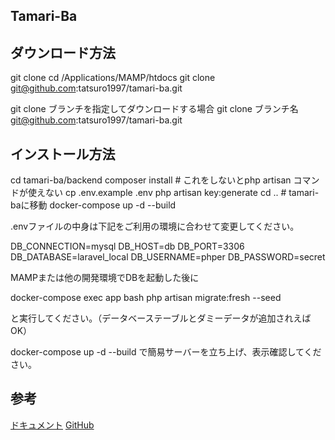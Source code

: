 ## Tamari-Ba

## ダウンロード方法

git clone
cd /Applications/MAMP/htdocs
git clone git@github.com:tatsuro1997/tamari-ba.git

git clone ブランチを指定してダウンロードする場合
git clone ブランチ名 git@github.com:tatsuro1997/tamari-ba.git


## インストール方法

cd tamari-ba/backend
composer install  # これをしないとphp artisan コマンドが使えない
cp .env.example .env
php artisan key:generate
cd ..  # tamari-baに移動
docker-compose up -d --build


.envファイルの中身は下記をご利用の環境に合わせて変更してください。

DB_CONNECTION=mysql
DB_HOST=db
DB_PORT=3306
DB_DATABASE=laravel_local
DB_USERNAME=phper
DB_PASSWORD=secret


MAMPまたは他の開発環境でDBを起動した後に

docker-compose exec app bash
php artisan migrate:fresh --seed

と実行してください。（データベーステーブルとダミーデータが追加されえばOK）

docker-compose up -d --build
で簡易サーバーを立ち上げ、表示確認してください。


## 参考
[ドキュメント](https://qiita.com/hiroto_husqy/items/f87ca0bdb4b23f0449e9)
[GitHub](https://github.com/Hiroto-Iizuka/Tamari-Ba)
